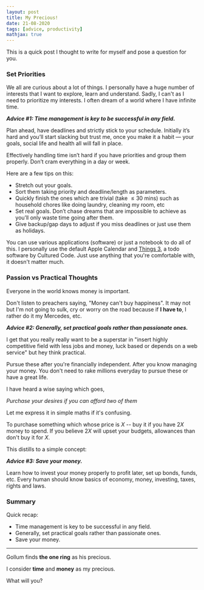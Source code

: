 ```yaml
---
layout: post
title: My Precious! 
date: 21-08-2020
tags: [advice, productivity]
mathjax: true
---
```


This is a quick post I thought to write for myself and pose a question for you.

### Set Priorities 

We all are curious about a lot of things. I personally have a huge number of interests that I want to explore, learn and understand. Sadly, I can't as I need to prioritize my interests. I often dream of a world where I have infinite time. 

***Advice #1: Time management is key to be successful in any field.***

Plan ahead, have deadlines and strictly stick to your schedule. Initially it’s hard and you’ll start slacking but trust me, once you make it a habit — your goals, social life and health all will fall in place. 

Effectively handling time isn’t hard if you have priorities and group them properly. Don’t cram everything in a day or week. 

Here are a few tips on this:

- Stretch out your goals.
- Sort them taking priority and deadline/length as parameters.
- Quickly finish the ones which are trivial (take $\leq 30$ mins) such as household chores like doing laundry, cleaning my room, etc
- Set real goals. Don’t chase dreams that are impossible to achieve as you’ll only waste time going after them.
- Give backup/gap days to adjust if you miss deadlines or just use them as holidays.

You can use various applications (software) or just a notebook to do all of this. I personally use the default Apple Calendar and [Things 3](https://culturedcode.com/things/), a todo software by Cultured Code. Just use anything that you're comfortable with, it doesn't matter much.


### Passion vs Practical Thoughts

Everyone in the world knows money is important. 

Don't listen to preachers saying, "Money can't buy happiness". It may not but I'm not going to sulk, cry or worry on the road because if **I have to**, I rather do it my Mercedes, etc.

***Advice #2: Generally, set practical goals rather than passionate ones.***

I get that you really really want to be a superstar in "insert highly competitive field with less jobs and money, luck based or depends on a web service" but hey think practical.

Pursue these after you're financially independent. After you know managing your money. You don't need to rake millions everyday to pursue these or have a great life. 

I have heard a wise saying which goes, 

_Purchase your desires if you can afford two of them_

Let me express it in simple maths if it's confusing. 

To purchase something which whose price is $X$ -- buy it if you have $2X$ money to spend. If you believe $2X$ will upset your budgets, allowances than don't buy it for $X$.

This distills to a simple concept: 

***Advice #3: Save your money.***

Learn how to invest your money properly to profit later, set up bonds, funds, etc. Every human should know basics of economy, money, investing, taxes, rights and laws. 



### Summary

Quick recap:

- Time management is key to be successful in any field.
- Generally, set practical goals rather than passionate ones.
- Save your money.

<hr>

Gollum finds **the one ring** as his precious. 

I consider **time** and **money** as my precious.


What will you?
